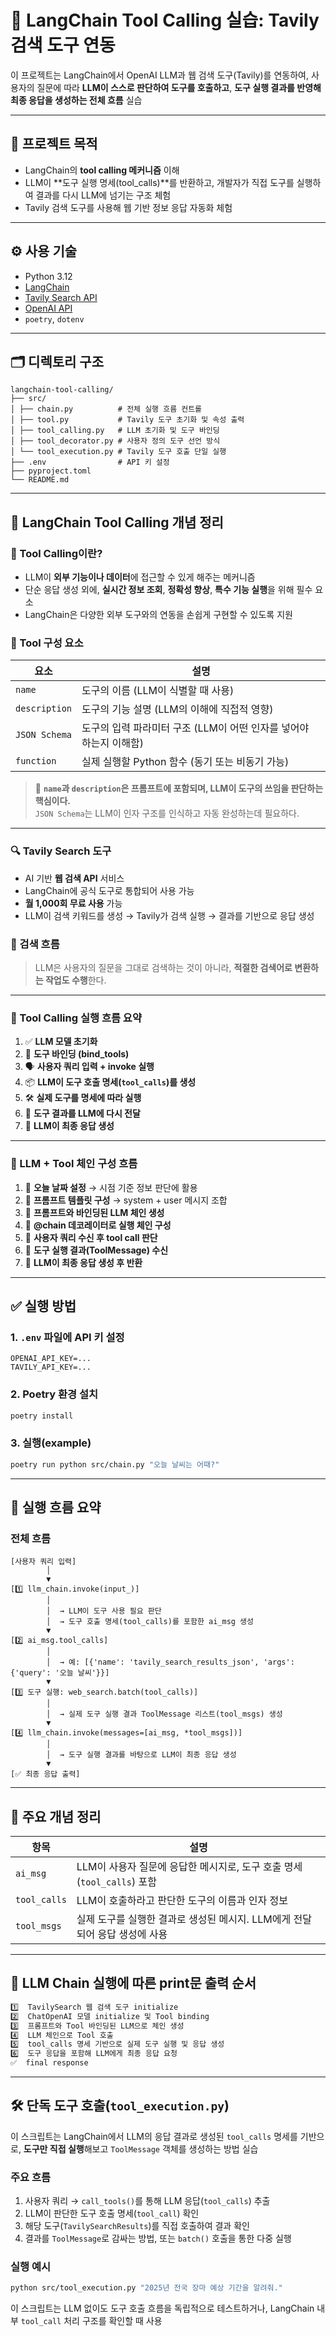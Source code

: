 # 🧠 LangChain Tool Calling 실습: Tavily 검색 도구 연동

이 프로젝트는 LangChain에서 OpenAI LLM과 웹 검색 도구(Tavily)를 연동하여,
사용자의 질문에 따라 **LLM이 스스로 판단하여 도구를 호출하고**, **도구 실행 결과를 반영해 최종 응답을 생성하는 전체 흐름** 실습

---

## 📌 프로젝트 목적

- LangChain의 **tool calling 메커니즘** 이해
- LLM이 **도구 실행 명세(tool_calls)**를 반환하고,
  개발자가 직접 도구를 실행하여 결과를 다시 LLM에 넘기는 구조 체험
- Tavily 검색 도구를 사용해 웹 기반 정보 응답 자동화 체험

---

## ⚙️ 사용 기술

- Python 3.12
- [LangChain](https://github.com/langchain-ai/langchain)
- [Tavily Search API](https://docs.tavily.com/)
- [OpenAI API](https://platform.openai.com/)
- `poetry`, `dotenv`

---

## 🗂️ 디렉토리 구조

```
langchain-tool-calling/
├── src/
│ ├── chain.py          # 전체 실행 흐름 컨트롤
│ ├── tool.py           # Tavily 도구 초기화 및 속성 출력
│ ├── tool_calling.py   # LLM 초기화 및 도구 바인딩
│ ├── tool_decorator.py # 사용자 정의 도구 선언 방식
│ └── tool_execution.py # Tavily 도구 호출 단일 실행
├── .env                # API 키 설정
├── pyproject.toml
└── README.md
```
---

## 🧠 LangChain Tool Calling 개념 정리

### 📌 Tool Calling이란?

- LLM이 **외부 기능이나 데이터**에 접근할 수 있게 해주는 메커니즘
- 단순 응답 생성 외에, **실시간 정보 조회**, **정확성 향상**, **특수 기능 실행**을 위해 필수 요소
- LangChain은 다양한 외부 도구와의 연동을 손쉽게 구현할 수 있도록 지원

### 🧱 Tool 구성 요소

| 요소 | 설명 |
|------|------|
| `name` | 도구의 이름 (LLM이 식별할 때 사용) |
| `description` | 도구의 기능 설명 (LLM의 이해에 직접적 영향) |
| `JSON Schema` | 도구의 입력 파라미터 구조 (LLM이 어떤 인자를 넣어야 하는지 이해함) |
| `function` | 실제 실행할 Python 함수 (동기 또는 비동기 가능) |

> 🧠 **`name`과 `description`은 프롬프트에 포함되며, LLM이 도구의 쓰임을 판단하는 핵심이다.**  
> `JSON Schema`는 LLM이 인자 구조를 인식하고 자동 완성하는데 필요하다.

---

### 🔍 Tavily Search 도구

- AI 기반 **웹 검색 API** 서비스
- LangChain에 공식 도구로 통합되어 사용 가능
- **월 1,000회 무료 사용** 가능
- LLM이 검색 키워드를 생성 → Tavily가 검색 실행 → 결과를 기반으로 응답 생성

### 🧪 검색 흐름

> LLM은 사용자의 질문을 그대로 검색하는 것이 아니라, **적절한 검색어로 변환하는 작업도 수행**한다.

---

### 🔁 Tool Calling 실행 흐름 요약

1. ✅ **LLM 모델 초기화**
2. 🔗 **도구 바인딩 (bind_tools)**
3. 🗣️ **사용자 쿼리 입력 + invoke 실행**
4. 📦 **LLM이 도구 호출 명세(`tool_calls`)를 생성**
5. 🛠️ **실제 도구를 명세에 따라 실행**
6. 🔁 **도구 결과를 LLM에 다시 전달**
7. 🧾 **LLM이 최종 응답 생성**

---

### 🧭 LLM + Tool 체인 구성 흐름

1. 📅 **오늘 날짜 설정** → 시점 기준 정보 판단에 활용
2. 🧩 **프롬프트 템플릿 구성** → system + user 메시지 조합
3. 🔗 **프롬프트와 바인딩된 LLM 체인 생성**
4. 🧵 **@chain 데코레이터로 실행 체인 구성**
5. 💬 **사용자 쿼리 수신 후 tool call 판단**
6. 🧾 **도구 실행 결과(ToolMessage) 수신**
7. 🤖 **LLM이 최종 응답 생성 후 반환**

---

## ✅ 실행 방법

### 1. `.env` 파일에 API 키 설정
```dotenv
OPENAI_API_KEY=...
TAVILY_API_KEY=...
```

### 2. Poetry 환경 설치

```bash
poetry install
```

### 3. 실행(example)
```bash
poetry run python src/chain.py "오늘 날씨는 어때?"
```

---

## 🔁 실행 흐름 요약

### 전체 흐름

```
[사용자 쿼리 입력]
        │
        ▼
[1️⃣ llm_chain.invoke(input_)]
        │
        │  → LLM이 도구 사용 필요 판단
        │  → 도구 호출 명세(tool_calls)를 포함한 ai_msg 생성
        ▼
[2️⃣ ai_msg.tool_calls]
        │
        │  → 예: [{'name': 'tavily_search_results_json', 'args': {'query': '오늘 날씨'}}]
        ▼
[3️⃣ 도구 실행: web_search.batch(tool_calls)]
        │
        │  → 실제 도구 실행 결과 ToolMessage 리스트(tool_msgs) 생성
        ▼
[4️⃣ llm_chain.invoke(messages=[ai_msg, *tool_msgs])]
        │
        │  → 도구 실행 결과를 바탕으로 LLM이 최종 응답 생성
        ▼
[✅ 최종 응답 출력]
```
---
## 🔎 주요 개념 정리

| 항목        | 설명                                                                 |
|-------------|----------------------------------------------------------------------|
| `ai_msg`     | LLM이 사용자 질문에 응답한 메시지로, 도구 호출 명세(`tool_calls`) 포함 |
| `tool_calls` | LLM이 호출하라고 판단한 도구의 이름과 인자 정보                     |
| `tool_msgs`  | 실제 도구를 실행한 결과로 생성된 메시지. LLM에게 전달되어 응답 생성에 사용 |

---
## 🧪 LLM Chain 실행에 따른 print문 출력 순서
```bash
1️⃣  TavilySearch 웹 검색 도구 initialize
2️⃣  ChatOpenAI 모델 initialize 및 Tool binding
3️⃣  프롬프트와 Tool 바인딩된 LLM으로 체인 생성
4️⃣  LLM 체인으로 Tool 호출
5️⃣  tool_calls 명세 기반으로 실제 도구 실행 및 응답 생성
6️⃣  도구 응답을 포함해 LLM에게 최종 응답 요청
✅  final response
```

---

## 🛠️ 단독 도구 호출(`tool_execution.py`)

이 스크립트는 LangChain에서 LLM의 응답 결과로 생성된 `tool_calls` 명세를 기반으로, **도구만 직접 실행**해보고 `ToolMessage` 객체를 생성하는 방법 실습

### 주요 흐름

1. 사용자 쿼리 → `call_tools()`를 통해 LLM 응답(`tool_calls`) 추출
2. LLM이 판단한 도구 호출 명세(`tool_call`) 확인
3. 해당 도구(`TavilySearchResults`)를 직접 호출하여 결과 확인
4. 결과를 `ToolMessage`로 감싸는 방법, 또는 `batch()` 호출을 통한 다중 실행

### 실행 예시

```bash
python src/tool_execution.py "2025년 전국 장마 예상 기간을 알려줘."
```

이 스크립트는 LLM 없이도 도구 호출 흐름을 독립적으로 테스트하거나, LangChain 내부 `tool_call` 처리 구조를 확인할 때 사용
